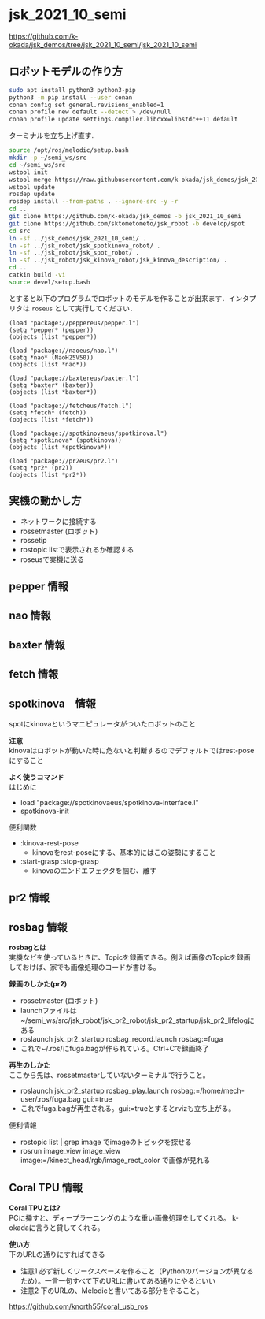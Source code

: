 # jsk_2021_10_semi

https://github.com/k-okada/jsk_demos/tree/jsk_2021_10_semi/jsk_2021_10_semi

## ロボットモデルの作り方

```bash
sudo apt install python3 python3-pip
python3 -m pip install --user conan
conan config set general.revisions_enabled=1
conan profile new default --detect > /dev/null
conan profile update settings.compiler.libcxx=libstdc++11 default
```

ターミナルを立ち上げ直す.

```bash
source /opt/ros/melodic/setup.bash
mkdir -p ~/semi_ws/src
cd ~/semi_ws/src
wstool init
wstool merge https://raw.githubusercontent.com/k-okada/jsk_demos/jsk_2021_10_semi/jsk_2021_10_semi/semi.rosinstall
wstool update
rosdep update
rosdep install --from-paths . --ignore-src -y -r
cd ..
git clone https://github.com/k-okada/jsk_demos -b jsk_2021_10_semi
git clone https://github.com/sktometometo/jsk_robot -b develop/spot
cd src
ln -sf ../jsk_demos/jsk_2021_10_semi/ .
ln -sf ../jsk_robot/jsk_spotkinova_robot/ .
ln -sf ../jsk_robot/jsk_spot_robot/ .
ln -sf ../jsk_robot/jsk_kinova_robot/jsk_kinova_description/ .
cd ..
catkin build -vi
source devel/setup.bash
```

とすると以下のプログラムでロボットのモデルを作ることが出来ます．インタプリタは `roseus` として実行してください．

```
(load "package://peppereus/pepper.l")
(setq *pepper* (pepper))
(objects (list *pepper*))

(load "package://naoeus/nao.l")
(setq *nao* (NaoH25V50))
(objects (list *nao*))

(load "package://baxtereus/baxter.l")
(setq *baxter* (baxter))
(objects (list *baxter*))

(load "package://fetcheus/fetch.l")
(setq *fetch* (fetch))
(objects (list *fetch*))

(load "package://spotkinovaeus/spotkinova.l")
(setq *spotkinova* (spotkinova))
(objects (list *spotkinova*))

(load "package://pr2eus/pr2.l")
(setq *pr2* (pr2))
(objects (list *pr2*))
```

## 実機の動かし方
- ネットワークに接続する  
- rossetmaster (ロボット)
- rossetip
- rostopic listで表示されるか確認する
- roseusで実機に送る

## pepper 情報
## nao 情報
## baxter 情報
## fetch 情報
## spotkinova　情報
spotにkinovaというマニピュレータがついたロボットのこと  
  
**注意**  
kinovaはロボットが動いた時に危ないと判断するのでデフォルトではrest-poseにすること  
  
**よく使うコマンド**  
はじめに  
- load "package://spotkinovaeus/spotkinova-interface.l"
- spotkinova-init  
  
便利関数
- :kinova-rest-pose
    - kinovaをrest-poseにする、基本的にはこの姿勢にすること  
- :start-grasp :stop-grasp
    - kinovaのエンドエフェクタを掴む、離す

## pr2 情報

## rosbag 情報
**rosbagとは**  
実機などを使っているときに、Topicを録画できる。例えば画像のTopicを録画しておけば、家でも画像処理のコードが書ける。

**録画のしかた(pr2)**  
- rossetmaster (ロボット)
- launchファイルは~/semi_ws/src/jsk_robot/jsk_pr2_robot/jsk_pr2_startup/jsk_pr2_lifelogにある
- roslaunch jsk_pr2_startup rosbag_record.launch rosbag:=fuga
- これで~/.ros/にfuga.bagが作られている。Ctrl+Cで録画終了

**再生のしかた**  
ここから先は、rossetmasterしていないターミナルで行うこと。
- roslaunch jsk_pr2_startup rosbag_play.launch rosbag:=/home/mech-user/.ros/fuga.bag  gui:=true
- これでfuga.bagが再生される。gui:=trueとするとrvizも立ち上がる。

便利情報
- rostopic list | grep image でimageのトピックを探せる
- rosrun image_view image_view image:=/kinect_head/rgb/image_rect_color で画像が見れる

## Coral TPU 情報
**Coral TPUとは?**  
PCに挿すと、ディープラーニングのような重い画像処理をしてくれる。
k-okadaに言うと貸してくれる。

**使い方**  
下のURLの通りにすればできる
- 注意1 必ず新しくワークスペースを作ること（Pythonのバージョンが異なるため）。一言一句すべて下のURLに書いてある通りにやるといい
- 注意2 下のURLの、Melodicと書いてある部分をやること。

https://github.com/knorth55/coral_usb_ros
